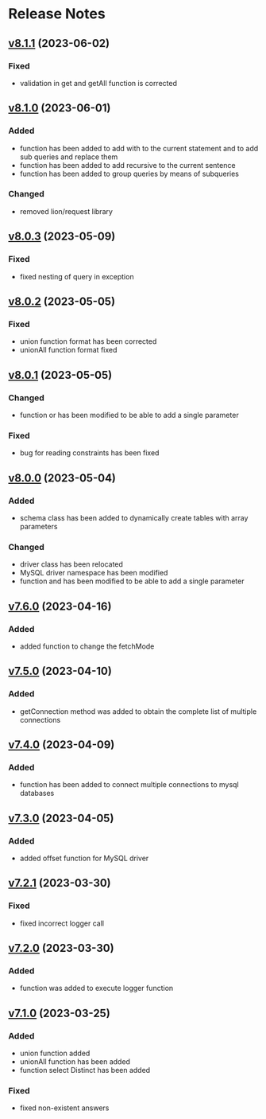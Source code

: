 # Release Notes

## [v8.1.1](https://github.com/Sleon4/Lion-SQL/compare/v8.1.0...v8.1.1) (2023-06-02)

### Fixed
- validation in get and getAll function is corrected

## [v8.1.0](https://github.com/Sleon4/Lion-SQL/compare/v8.0.3...v8.1.0) (2023-06-01)

### Added
- function has been added to add with to the current statement and to add sub queries and replace them
- function has been added to add recursive to the current sentence
- function has been added to group queries by means of subqueries

### Changed
- removed lion/request library

## [v8.0.3](https://github.com/Sleon4/Lion-SQL/compare/v8.0.2...v8.0.3) (2023-05-09)

### Fixed
- fixed nesting of query in exception

## [v8.0.2](https://github.com/Sleon4/Lion-SQL/compare/v8.0.1...v8.0.2) (2023-05-05)

### Fixed
- union function format has been corrected
- unionAll function format fixed

## [v8.0.1](https://github.com/Sleon4/Lion-SQL/compare/v8.0.0...v8.0.1) (2023-05-05)

### Changed
- function or has been modified to be able to add a single parameter

### Fixed
- bug for reading constraints has been fixed

## [v8.0.0](https://github.com/Sleon4/Lion-SQL/compare/v7.6.0...v8.0.0) (2023-05-04)

### Added
- schema class has been added to dynamically create tables with array parameters

### Changed
- driver class has been relocated
- MySQL driver namespace has been modified
- function and has been modified to be able to add a single parameter

## [v7.6.0](https://github.com/Sleon4/Lion-SQL/compare/v7.5.0...v7.6.0) (2023-04-16)

### Added
- added function to change the fetchMode

## [v7.5.0](https://github.com/Sleon4/Lion-SQL/compare/v7.4.0...v7.5.0) (2023-04-10)

### Added
- getConnection method was added to obtain the complete list of multiple connections

## [v7.4.0](https://github.com/Sleon4/Lion-SQL/compare/v7.3.0...v7.4.0) (2023-04-09)

### Added
- function has been added to connect multiple connections to mysql databases

## [v7.3.0](https://github.com/Sleon4/Lion-SQL/compare/v7.2.1...v7.3.0) (2023-04-05)

### Added
- added offset function for MySQL driver

## [v7.2.1](https://github.com/Sleon4/Lion-SQL/compare/v7.2.0...v7.2.1) (2023-03-30)

### Fixed
- fixed incorrect logger call

## [v7.2.0](https://github.com/Sleon4/Lion-SQL/compare/v7.1.0...v7.2.0) (2023-03-30)

### Added
- function was added to execute logger function

## [v7.1.0](https://github.com/Sleon4/Lion-SQL/compare/v7.0.0...v7.1.0) (2023-03-25)

### Added
- union function added
- unionAll function has been added
- function select Distinct has been added

### Fixed
- fixed non-existent answers